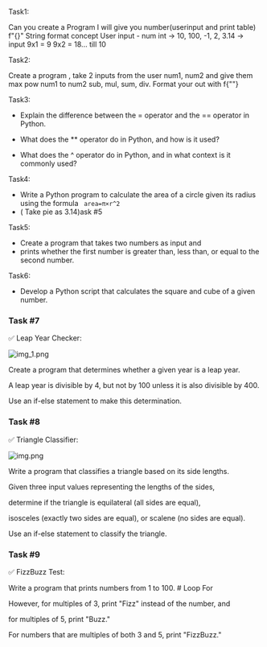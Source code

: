 Task1:

Can you create a Program I will give you number(userinput and print table)
f"{}" String format concept
User input - num int -> 10, 100, -1, 2, 3.14 -> input
9x1 = 9
9x2 = 18... till 10

Task2: 

Create a program , take 2 inputs from the user num1, num2 and give them
max
pow num1 to num2
sub, mul, sum, div.
Format your out with f{""}

Task3: 

- Explain the difference between the = operator and the == operator in Python.

- What does the ** operator do in Python, and how is it used?

- What does the ^ operator do in Python, and in what context is it commonly used?

Task4:

- Write a Python program to calculate the area of a circle given its radius using the formula ``` area=π×r^2``` 
- ( Take pie as 3.14)ask #5

Task5:

- Create a program that takes two numbers as input and 
- prints whether the first number is greater than, less than, or equal to the second number.

Task6:

- Develop a Python script that calculates the square and cube of a given number.


### Task #7

✅ Leap Year Checker:

![img_1.png](img_1.png)


Create a program that determines whether a given year is a leap year.

A leap year is divisible by 4, but not by 100 unless it is also divisible by 400.

Use an if-else statement to make this determination.



### Task #8

✅ Triangle Classifier:

![img.png](img.png)


Write a program that classifies a triangle based on its side lengths.

Given three input values representing the lengths of the sides,

determine if the triangle is equilateral (all sides are equal),

isosceles (exactly two sides are equal), or scalene (no sides are equal).

Use an if-else statement to classify the triangle.





### Task #9

✅ FizzBuzz Test:

Write a program that prints numbers from 1 to 100. # Loop For

However, for multiples of 3, print "Fizz" instead of the number, and

for multiples of 5, print "Buzz."

For numbers that are multiples of both 3 and 5, print "FizzBuzz."



